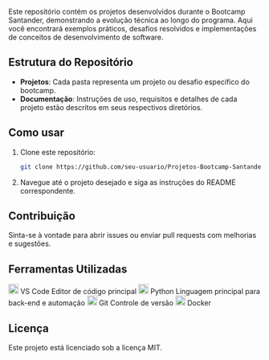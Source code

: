 

Este repositório contém os projetos desenvolvidos durante o Bootcamp Santander, demonstrando a evolução técnica ao longo do programa. Aqui você encontrará exemplos práticos, desafios resolvidos e implementações de conceitos de desenvolvimento de software.

## Estrutura do Repositório

- **Projetos**: Cada pasta representa um projeto ou desafio específico do bootcamp.
- **Documentação**: Instruções de uso, requisitos e detalhes de cada projeto estão descritos em seus respectivos diretórios.

## Como usar

1. Clone este repositório:
    ```bash
    git clone https://github.com/seu-usuario/Projetos-Bootcamp-Santander.git
    ```
2. Navegue até o projeto desejado e siga as instruções do README correspondente.

## Contribuição

Sinta-se à vontade para abrir issues ou enviar pull requests com melhorias e sugestões.

## Ferramentas Utilizadas

<img src="https://code.visualstudio.com/assets/images/code-stable.png" width="20"> VS Code	Editor de código principal
<img src="https://www.python.org/static/community_logos/python-logo.png" width="20"> Python	Linguagem principal para back-end e automação
<img src="https://git-scm.com/images/logos/downloads/Git-Icon-1788C.png" width="20"> Git	Controle de versão
<img src="https://www.docker.com/wp-content/uploads/2022/03/vertical-logo-monochromatic.png" width="20"> Docker

## Licença

Este projeto está licenciado sob a licença MIT.
